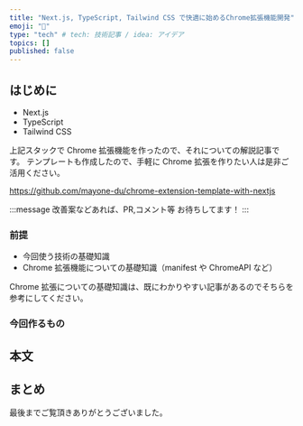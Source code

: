 ```yaml
---
title: "Next.js, TypeScript, Tailwind CSS で快適に始めるChrome拡張機能開発"
emoji: "🔌"
type: "tech" # tech: 技術記事 / idea: アイデア
topics: []
published: false
---
```


## はじめに

- Next.js
- TypeScript
- Tailwind CSS

上記スタックで Chrome 拡張機能を作ったので、それについての解説記事です。
テンプレートも作成したので、手軽に Chrome 拡張を作りたい人は是非ご活用ください。

https://github.com/mayone-du/chrome-extension-template-with-nextjs

:::message
改善案などあれば、PR,コメント等 お待ちしてます！
:::

### 前提

- 今回使う技術の基礎知識
- Chrome 拡張機能についての基礎知識（manifest や ChromeAPI など）

Chrome 拡張についての基礎知識は、既にわかりやすい記事があるのでそちらを参考にしてください。

### 今回作るもの

## 本文

## まとめ

最後までご覧頂きありがとうございました。
